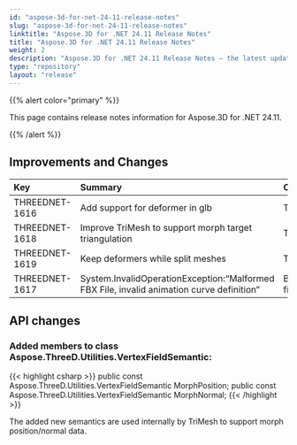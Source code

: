 ```yaml
---
id: "aspose-3d-for-net-24-11-release-notes"
slug: "aspose-3d-for-net-24-11-release-notes"
linktitle: "Aspose.3D for .NET 24.11 Release Notes"
title: "Aspose.3D for .NET 24.11 Release Notes"
weight: 2
description: "Aspose.3D for .NET 24.11 Release Notes – the latest updates and fixes."
type: "repository"
layout: "release"
---
```


{{% alert color="primary" %}}

This page contains release notes information for Aspose.3D for .NET 24.11.

{{% /alert %}}
## **Improvements and Changes**

|**Key**|**Summary**|**Category**|
| :- | :- | :- |
| THREEDNET-1616 | Add support for deformer in glb | Task |
| THREEDNET-1618 | Improve TriMesh to support morph target triangulation | Task |
| THREEDNET-1619 | Keep deformers while split meshes | Task |
| THREEDNET-1617 | System.InvalidOperationException:“Malformed FBX File, invalid animation curve definition” | Bug fixing |

## API changes ##

### Added members to class **Aspose.ThreeD.Utilities.VertexFieldSemantic**:

{{< highlight csharp >}}
        public const Aspose.ThreeD.Utilities.VertexFieldSemantic MorphPosition;
        public const Aspose.ThreeD.Utilities.VertexFieldSemantic MorphNormal;
{{< /highlight >}}


The added new semantics are used internally by TriMesh to support morph position/normal data. 

